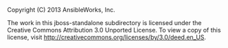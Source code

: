 Copyright (C) 2013 AnsibleWorks, Inc.

The work in this jboss-standalone subdirectory is licensed under the Creative Commons Attribution 3.0 Unported License. To view a copy of
this license, visit http://creativecommons.org/licenses/by/3.0/deed.en_US.
